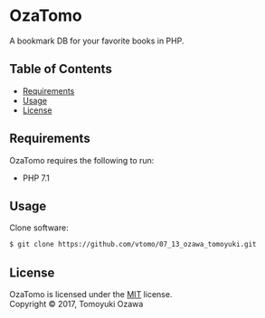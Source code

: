 OzaTomo
==========
A bookmark DB for your favorite books in PHP. 


Table of Contents
-----------------

  * [Requirements](#requirements)
  * [Usage](#usage)
  * [License](#license)


Requirements
------------

OzaTomo requires the following to run:

  * PHP 7.1
  
Usage
------------


Clone software:
```sh
$ git clone https://github.com/vtomo/07_13_ozawa_tomoyuki.git
```

License
------------

OzaTomo is licensed under the [MIT](#) license.  
Copyright &copy; 2017, Tomoyuki Ozawa

